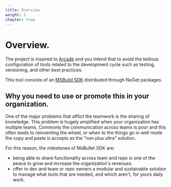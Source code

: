 ```yaml
---
title: Overview
weight: 1
chapter: true
---
```


# Overview.

The project is inspired to [Arcade](https://github.com/dotnet/arcade) and you intend that to avoid the tedious configuration of tools related to the development cycle such as testing, versioning, and other best practices.

This tool consists of an [MSBuild SDK](https://docs.microsoft.com/en-us/visualstudio/msbuild/how-to-use-project-sdk) distributed through NuGet packages.

## Why you need to use or promote this in your organization.

One of the major problems that afflict the teamwork is the sharing of knowledge. This problem is hugely amplified when your organization has multiple teams.
Commonly the communication across teams is poor and this often leads to reinventing the wheel, or when to the things go in well mode the copy and paste is accepts as the "non plus ultra" solution. 

For this reason, the milestones of MsBullet SDK are:

 - being able to share functionality across team and repo is one of the peace to grow and increase the organization's revenues.
 - offer to dev and team or repo owners a modular and sustainable solution to manage what tools that are needed, and which aren't, for yours daily work.
